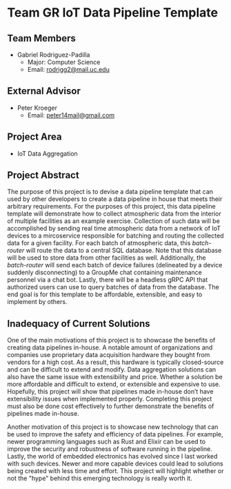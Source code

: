 # Team GR IoT Data Pipeline Template

## Team Members
- Gabriel Rodriguez-Padilla
  - Major: Computer Science
  - Email: rodrigg2@mail.uc.edu

## External Advisor
- Peter Kroeger
  - Email: peter14mail@gmail.com

## Project Area
- IoT Data Aggregation

## Project Abstract
The purpose of this project is to devise a data pipeline template that can used by other developers to create a data pipeline in house that meets their arbitrary requirements. For the purposes of this project, this data pipeline template will demonstrate how to collect atmospheric data from the interior of multiple facilities as an example exercise. Collection of such data will be accomplished by sending real time atmospheric data from a network of IoT devices to a mircoservice responsible for batching and routing the collected data for a given facility. For each batch of atmospheric data, this *batch-router* will route the data to a central SQL database. Note that this database will be used to store data from other facilities as well. Additionally, the *batch-router* will send each batch of device failures (delineated by a device suddenly disconnecting) to a GroupMe chat containing maintenance personnel via a chat bot. Lastly, there will be a headless gRPC API that authorized users can use to query batches of data from the database. The end goal is for this template to be affordable, extensible, and easy to implement by others.

## Inadequacy of Current Solutions
One of the main motivations of this project is to showcase the benefits of creating data pipelines in-house. A notable amount of organizations and companies use proprietary data acquisition hardware they bought from vendors for a high cost. As a result, this hardware is typically closed-source and can be difficult to extend and modify. Data aggregation solutions can also have the same issue with extensibility and price. Whether a solution be more affordable and difficult to extend, or extensible and expensive to use. Hopefully, this project will show that pipelines made in-house don’t have extensibility issues when implemented properly. Completing this project must also be done cost effectively to further demonstrate the benefits of pipelines made in-house.  

Another motivation of this project is to showcase new technology that can be used to improve the safety and efficiency of data pipelines. For example, newer programming languages such as Rust and Elixir can be used to improve the security and robustness of software running in the pipeline. Lastly, the world of embedded electronics has evolved since I last worked with such devices. Newer and more capable devices could lead to solutions being created with less time and effort. This project will highlight whether or not the "hype" behind this emerging technology is really worth it. 
